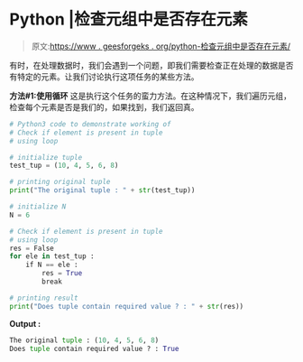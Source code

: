 # Python |检查元组中是否存在元素

> 原文:[https://www . geesforgeks . org/python-检查元组中是否存在元素/](https://www.geeksforgeeks.org/python-check-if-element-is-present-in-tuple/)

有时，在处理数据时，我们会遇到一个问题，即我们需要检查正在处理的数据是否有特定的元素。让我们讨论执行这项任务的某些方法。

**方法#1:使用循环**
这是执行这个任务的蛮力方法。在这种情况下，我们遍历元组，检查每个元素是否是我们的，如果找到，我们返回真。

```py
# Python3 code to demonstrate working of
# Check if element is present in tuple
# using loop

# initialize tuple
test_tup = (10, 4, 5, 6, 8)

# printing original tuple
print("The original tuple : " + str(test_tup))

# initialize N 
N = 6

# Check if element is present in tuple
# using loop
res = False 
for ele in test_tup :
    if N == ele :
        res = True
        break

# printing result
print("Does tuple contain required value ? : " + str(res))
```

**Output :**

```py
The original tuple : (10, 4, 5, 6, 8)
Does tuple contain required value ? : True

```